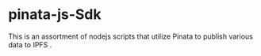 # pinata-js-Sdk
This is an assortment of nodejs scripts that utilize Pinata to publish various data to IPFS . 
